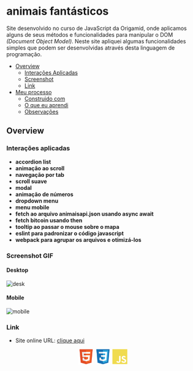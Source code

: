 # animais fantásticos

Site desenvolvido no curso de JavaScript da Origamid, onde aplicamos alguns de seus métodos e funcionalidades para manipular o DOM _(Document Object Model)_. Neste site apliquei algumas funcionalidades simples que podem ser desenvolvidas através desta linguagem de programação.

- [Overview](#overview)
  - [Interações Aplicadas](#interações-aplicadas)
  - [Screenshot](#screenshot-gif)
  - [Link](#link)
- [Meu processo](#meu-processo)
  - [Construido com](#construido-com)
  - [O que eu aprendi](#o-que-eu-aprendi)
  - [Observações](#observações)

## Overview

### Interações aplicadas

- **accordion list**
- **animação ao scroll**
- **navegação por tab**
- **scroll suave**
- **modal**
- **animação de números**
- **dropdown menu**
- **menu mobile**
- **fetch ao arquivo animaisapi.json usando async await**
- **fetch bitcoin usando then**
- **tooltip ao passar o mouse sobre o mapa**
- **eslint para padronizar o código javascript**
- **webpack para agrupar os arquivos e otimizá-los**

### Screenshot GIF

#### Desktop
![desk](https://user-images.githubusercontent.com/92189897/184559160-3bcba911-4707-432e-b065-0b2ddc741533.gif)

#### Mobile
![mobile](https://user-images.githubusercontent.com/92189897/184559601-71be6bb6-1e39-48b2-9f44-0d7cffb57594.gif)


### Link
- Site online URL: [clique aqui](https://pedrohenriquesampaionovaes.github.io/animais-fantasticos/)

<div align="center"> 
  <img src="https://raw.githubusercontent.com/devicons/devicon/master/icons/html5/html5-original.svg" width="40" title="HTML5">
  <img src="https://raw.githubusercontent.com/devicons/devicon/master/icons/css3/css3-original.svg" width="40" title="CSS3">
  <img src="https://raw.githubusercontent.com/devicons/devicon/master/icons/javascript/javascript-plain.svg" width="40" title="JavaScript">
</div>
